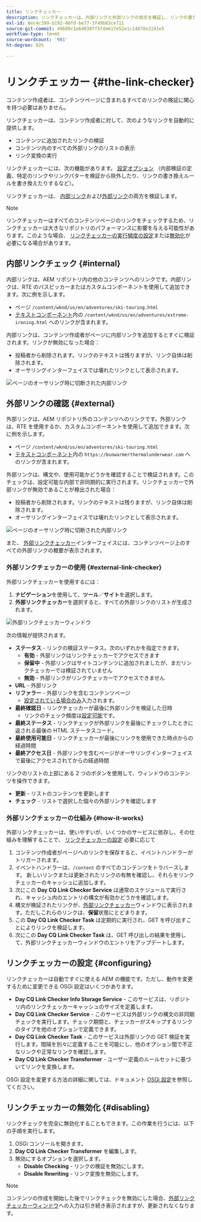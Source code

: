 ```yaml
---
title: リンクチェッカー
description: リンクチェッカーは、内部リンクと外部リンクの両方を検証し、リンクの書き換えを許可するのに役立ちます。
exl-id: 8ec4c399-b192-46fd-be77-3f49b83ce711
source-git-commit: 49688c1e64038ff5fde617e52e1c14878e3191e5
workflow-type: tm+mt
source-wordcount: '981'
ht-degree: 92%

---
```


# リンクチェッカー {#the-link-checker}

コンテンツ作成者は、コンテンツページに含まれるすべてのリンクの検証に関心を持つ必要はありません。

リンクチェッカーは、コンテンツ作成者に対して、次のようなリンクを自動的に提供します。

* コンテンツに追加されたリンクの検証
* コンテンツ内のすべての外部リンクのリストの表示
* リンク変換の実行

リンクチェッカーには、次の機能があります。 [設定オプション](#configuring) （内部検証の定義、特定のリンクやリンクパターを検証から除外したり、リンクの書き換えルールを書き換えたりするなど）。

リンクチェッカーは、 [内部リンク](#internal)および[外部リンク](#external)の両方を検証します。

>[!NOTE]
>
>リンクチェッカーはすべてのコンテンツページのリンクをチェックするため、リンクチェッカーは大きなリポジトリのパフォーマンスに影響を与える可能性があります。このような場合、 [リンクチェッカーの実行頻度の設定](#configuring)または[無効化](#disabling)が必要になる場合があります。

## 内部リンクチェック {#internal}

内部リンクは、AEM リポジトリ内の他のコンテンツへのリンクです。内部リンクは、RTE のパスピッカーまたはカスタムコンポーネントを使用して追加できます。次に例を示します。

* ページ `/content/wknd/us/en/adventures/ski-touring.html`
* [テキストコンポーネント](https://experienceleague.adobe.com/docs/experience-manager-core-components/using/components/text.html?lang=ja)内の `/content/wknd/us/en/adventures/extreme-ironing.html` へのリンクが含まれます。

内部リンクは、コンテンツ作成者がページに内部リンクを追加するとすぐに検証されます。リンクが無効になった場合：

* 投稿者から削除されます。リンクのテキストは残りますが、リンク自体は削除されます。
* オーサリングインターフェイスでは壊れたリンクとして表示されます。

![ページのオーサリング時に切断された内部リンク](assets/link-checker-invalid-link-internal.png)

## 外部リンクの確認 {#external}

外部リンクは、AEM リポジトリ外のコンテンツへのリンクです。外部リンクは、RTE を使用するか、カスタムコンポーネントを使用して追加できます。次に例を示します。

* ページ `/content/wknd/us/en/adventures/ski-touring.html`
* [テキストコンポーネント](https://experienceleague.adobe.com/docs/experience-manager-core-components/using/components/text.html?lang=ja)内の `https://bunwarmerthermalunderwear.com` へのリンクが含まれます。

外部リンクは、構文や、使用可能かどうかを確認することで検証されます。このチェックは、設定可能な内部で非同期的に実行されます。リンクチェッカーで外部リンクが無効であることが検出された場合：

* 投稿者から削除されます。リンクのテキストは残りますが、リンク自体は削除されます。
* オーサリングインターフェイスでは壊れたリンクとして表示されます。

![ページのオーサリング時に切断された内部リンク](assets/link-checker-invalid-link-external.png)

また、 [外部リンクチェッカー](#external-link-checker)インターフェイスには、コンテンツページ上のすべての外部リンクの概要が表示されます。

### 外部リンクチェッカーの使用 {#external-link-checker}

外部リンクチェッカーを使用するには：

1. **ナビゲーション**&#x200B;を使用して、**ツール**／**サイト**&#x200B;を選択します。
1. **外部リンクチェッカー**&#x200B;を選択すると、すべての外部リンクのリストが生成されます。

![外部リンクチェッカーウィンドウ](assets/external-link-checker.png)

次の情報が提供されます。

* **ステータス** - リンクの検証ステータス。次のいずれかを指定できます。
   * **有効** - 外部リンクはリンクチェッカーでアクセスできます
   * **保留中** - 外部リンクはサイトコンテンツに追加されましたが、まだリンクチェッカーでは検証されていません
   * **無効** - 外部リンクがリンクチェッカーでアクセスできません
* **URL** - 外部リンク
* **リファラー** - 外部リンクを含むコンテンツページ
   * [設定されている場合のみ](#configuring)入力されます。
* **最終確認日** - リンクチェッカーが最後に外部リンクを検証した日時
   * リンクのチェック頻度は[設定可能](#configuring)です。
* **最終ステータス** - リンクチェックが外部リンクを最後にチェックしたときに返される最後の HTML ステータスコード。
* **最終使用可能日** - リンクチェッカーが最後にリンクを使用できた時点からの経過時間
* **最終アクセス日** - 外部リンクを含むページがオーサリングインターフェイスで最後にアクセスされてからの経過時間

リンクのリストの上部にある 2 つのボタンを使用して、ウィンドウのコンテンツを操作できます。

* **更新** - リストのコンテンツを更新します
* **チェック** - リストで選択した個々の外部リンクを確認します

### 外部リンクチェッカーの仕組み {#how-it-works}

外部リンクチェッカーは、使いやすいが、いくつかのサービスに依存し、その仕組みを理解することで、 [リンクチェッカーの設定](#configuring) 必要に応じて

1. コンテンツ作成者がページへのリンクを保存すると、イベントハンドラーがトリガーされます。
1. イベントハンドラーは、`/content` のすべてのコンテンツをトラバースします。 新しいリンクまたは更新されたリンクの有無を確認し、それらをリンクチェッカーのキャッシュに追加します。
1. 次にこの **Day CQ Link Checker Service** は通常のスケジュールで実行され、キャッシュ内のエントリの構文が有効かどうかを確認します。
1. 構文が検証されたリンクが、[外部リンクチェッカー](#external-link-checker)ウィンドウに表示されます。ただしこれらのリンクは、**保留**&#x200B;状態にとどまります。
1. この **Day CQ Link Checker Task** は定期的に実行され、GET を呼び出すことによりリンクを検証します。
1. 次にこの **Day CQ Link Checker Task** は、GET 呼び出しの結果を使用して、外部リンクチェッカーウィンドウのエントリをアップデートします。

## リンクチェッカーの設定 {#configuring}

リンクチェッカーは自動ですぐに使える AEM の機能です。ただし、動作を変更するために変更できる OSGi 設定はいくつかあります。

* **Day CQ Link Checker Info Storage Service** - このサービスは、リポジトリ内のリンクチェッカーキャッシュのサイズを定義します。
* **Day CQ Link Checker Service** - このサービスは外部リンクの構文の非同期チェックを実行します。チェック期間と、チェッカーがスキップするリンクのタイプを他のオプションで定義できます。
* **Day CQ Link Checker Task** - このサービスは外部リンクの GET 検証を実行します。間隔を別々に定義することを可能にし、他のオプション間で不正なリンクや正常なリンクを確認します。
* **Day CQ Link Checker Transformer** - ユーザー定義のルールセットに基づいてリンクを変換します。

OSGi 設定を変更する方法の詳細に関しては、ドキュメント [OSGi 設定](/help/sites-deploying/osgi-configuration-settings.md)を参照してください。

## リンクチェッカーの無効化 {#disabling}

リンクチェックを完全に無効化することもできます。この作業を行うには、以下の手順を実行します。

1. OSGi コンソールを開きます。
1. **Day CQ Link Checker Transformer** を編集します。
1. 無効にするオプションを選択します。
   * **Disable Checking** - リンクの検証を無効にします。
   * **Disable Rewriting** - リンク変換を無効にします。

>[!NOTE]
>
>コンテンツの作成を開始した後でリンクチェックを無効にした場合、[外部リンクチェッカーウィンドウ](#external-link-checker)への入力は引き続き表示されますが、更新されなくなります。
